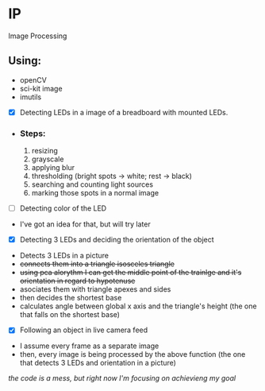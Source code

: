 # IP
Image Processing

## Using:
* openCV
* sci-kit image
* imutils

- [x] Detecting LEDs in a image of a breadboard with mounted LEDs.
* ### Steps:
  1. resizing
  2. grayscale 
  3. applying blur
  4. thresholding (bright spots -> white; rest -> black)
  5. searching and counting light sources
  6. marking those spots in a normal image

- [ ] Detecting color of the LED
* I've got an idea for that, but will try later

- [x] Detecting 3 LEDs and deciding the orientation of the object
* Detects 3 LEDs in a picture
* ~~connects them into a triangle isosceles triangle~~
* ~~using pca alorythm I can get the middle point of the trainlge and it's orientation in regard to hypotenuse~~
* asociates them with triangle apexes and sides
* then decides the shortest base
* calculates angle between global x axis and the triangle's height (the one that falls on the shortest base)

- [x] Following an object in live camera feed
* I assume every frame as a separate image
* then, every image is being processed by the above function (the one that detects 3 LEDs and orientation in a picture)


<i>the code is a mess, but right now I'm focusing on achievieng my goal</i>
